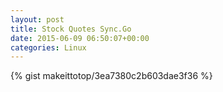 ```yaml
---
layout: post                                                                                                              
title: Stock Quotes Sync.Go                                                                                                                       
date: 2015-06-09 06:50:07+00:00                                                                                                                        
categories: Linux                                                                                                                
---                                                                                                                              
```


{% gist makeittotop/3ea7380c2b603dae3f36 %}                                                                                                           

